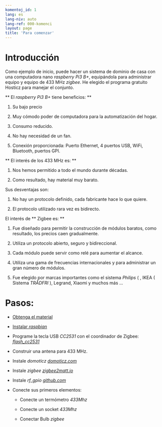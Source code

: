 ```yaml
---
komentoj_id: 1
lang: es
lang-niv: auto
lang-ref: 000-komenci
layout: page
title: 'Para comenzar'
---
```


# Introducción
Como ejemplo de inicio, puede hacer un sistema de dominio de casa con una computadora nano   _raspberry Pi3 B+_, equipándola para administrar equipo y equipo de 433 MHz   _zigbee_. He elegido el programa gratuito Hosticz para manejar el conjunto.  

**  El   _raspberry Pi3 B+_   tiene beneficios:  **  

 1. Su bajo precio  


 2. Muy cómodo poder de computadora para la automatización del hogar.  


 3. Consumo reducido.  


 4. No hay necesidad de un fan.  


 5. Conexión proporcionada: Puerto Ethernet, 4 puertos USB, WiFi, Bluetooth, puertos GPI.  




**  El interés de los 433 MHz es:  **  

 1. Nos hemos permitido a todo el mundo durante décadas.  


 2. Como resultado, hay material muy barato.  



 
Sus desventajas son:  

 1. No hay un protocolo definido, cada fabricante hace lo que quiere.  


 2. El protocolo utilizado rara vez es bidirecto.  




El interés de **  Zigbee es:  **  

 1. Fue diseñado para permitir la construcción de módulos baratos, como resultado, los precios caen gradualmente.  


 1. Utiliza un protocolo abierto, seguro y bidireccional.  


 1. Cada módulo puede servir como relé para aumentar el alcance.  


 1. Utiliza una gama de frecuencias internacionales y para administrar un gran número de módulos.  


 1. Fue elegido por marcas importantes como el sistema   _Philips_   ( , IKEA   (  Sistema   _TRÅDFRI_  ), Legrand, Xiaomi y muchos más ...  




# Pasos:

* [  Obtenga el material  ](_posts/2020-08-31-aparataro.md)  


* [  Instalar   _raspbian_  ](_posts/2020-12-22-instali_raspbian.md)  


*  Programe la tecla USB   _CC2531_    con el coordinador de Zigbee:   [    _flash\_cc2531_  ](https://jmichault.github.io/flash_cc2531-dok/)  

* Construir una antena para 433 MHz.  


* Instale   _domoticz_    [   _domoticz.com_  ](https://www.domoticz.com/wiki/Raspberry_Pi)  


* Instale   _zigbee_    [   _zigbee2mqtt.io_  ](https://www.zigbee2mqtt.io/getting_started/running_zigbee2mqtt.html)  


* Instale   _rf\_gpio_    [   _github.com_  ](https://github.com/jmichault/rf_gpio/blob/master/LeguMin.md)  


* Conecte sus primeros elementos:    


  * Conecte un termómetro   _433Mhz_  


  * Conecte un socket   _433Mhz_   


  * Conectar Bulb   _zigbee_  



